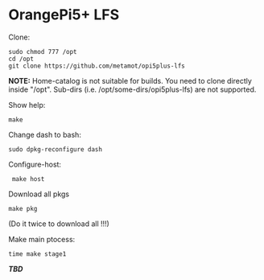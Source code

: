 # OrangePi5+ LFS

Clone:

    sudo chmod 777 /opt
    cd /opt
    git clone https://github.com/metamot/opi5plus-lfs

**NOTE:** Home-catalog is not suitable for builds. You need to clone directly inside "/opt". Sub-dirs (i.e. /opt/some-dirs/opi5plus-lfs) are not supported.

Show help:

    make

Change dash to bash:

    sudo dpkg-reconfigure dash

Configure-host:

     make host

Download all pkgs

    make pkg
(Do it twice to download all !!!)

Make main ptocess:

    time make stage1 

***TBD***
